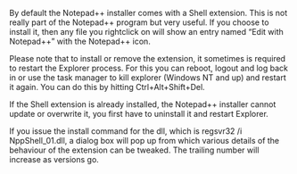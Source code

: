 By default the Notepad++ installer comes with a Shell extension. This is not really part of the Notepad++ program but very useful. If you choose to install it, then any file you rightclick on will show an entry named “Edit with Notepad++” with the Notepad++ icon.

Please note that to install or remove the extension, it sometimes is required to restart the Explorer process. For this you can reboot, logout and log back in or use the task manager to kill explorer (Windows NT and up) and restart it again. You can do this by hitting Ctrl+Alt+Shift+Del.

If the Shell extension is already installed, the Notepad++ installer cannot update or overwrite it, you first have to uninstall it and restart Explorer.

If you issue the install command for the dll, which is regsvr32 /i NppShell_01.dll, a dialog box will pop up from which various details of the behaviour of the extension can be tweaked. The trailing number will increase as versions go.
